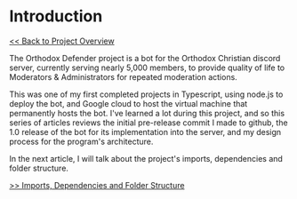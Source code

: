 # Introduction

[<< Back to Project Overview](defenderProject.md)

The Orthodox Defender project is a bot for the Orthodox Christian discord server, currently serving nearly 5,000 members, to provide quality of life to Moderators & Administrators for repeated moderation actions. 

This was one of my first completed projects in Typescript, using node.js to deploy the bot, and Google cloud to host the virtual machine that permanently hosts the bot. I've learned a lot during this project, and so this series of articles reviews the initial pre-release commit I made to github, the 1.0 release of the bot for its implementation into the server, and my design process for the program's architecture.

In the next article, I will talk about the project's imports, dependencies and folder structure.

[>> Imports, Dependencies and Folder Structure](importsSection.md)
